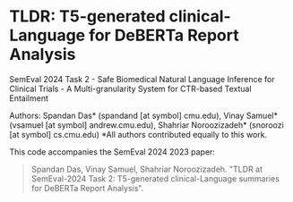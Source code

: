 # TLDR: T5-generated clinical-Language for DeBERTa Report Analysis

SemEval 2024 Task 2 - Safe Biomedical Natural Language Inference for Clinical Trials - A Multi-granularity System for CTR-based Textual Entailment

Authors: Spandan Das* (spandand [at symbol] cmu.edu), Vinay Samuel* (vsamuel [at symbol] andrew.cmu.edu), Shahriar Noroozizadeh* (snoroozi [at symbol] cs.cmu.edu)
*All authors contributed equally to this work.

This code accompanies the SemEval 2024 2023 paper:

> Spandan Das, Vinay Samuel, Shahriar Noroozizadeh. "TLDR at SemEval-2024 Task 2: T5-generated clinical-Language summaries for DeBERTa Report Analysis".
